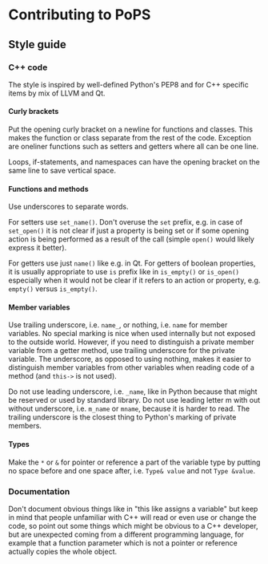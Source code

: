 # Contributing to PoPS

## Style guide

### C++ code

The style is inspired by well-defined Python's PEP8 and for C++ specific
items by mix of LLVM and Qt.

#### Curly brackets

Put the opening curly bracket on a newline for functions and classes.
This makes the function or class separate from the rest of the code.
Exception are oneliner functions such as setters and getters
where all can be one line.

Loops, if-statements, and namespaces can have the opening bracket on
the same line to save vertical space.

#### Functions and methods

Use underscores to separate words.

For setters use `set_name()`. Don't overuse the `set` prefix, e.g. in
case of `set_open()` it is not clear if just a property is being set
or if some opening action is being performed as a result of the call
(simple `open()` would likely express it better).

For getters use just `name()` like e.g. in Qt.
For getters of boolean properties, it is usually appropriate to
use `is` prefix like in `is_empty()` or `is_open()` especially
when it would not be clear if it refers to an action or property,
e.g. `empty()` versus `is_empty()`.

#### Member variables

Use trailing underscore, i.e. `name_`, or nothing, i.e. `name` for
member variables. No special marking is nice
when used internally but not exposed to the outside
world. However, if you need to distinguish a private member variable
from a getter method, use trailing underscore for the private variable.
The underscore, as opposed to using nothing, makes it easier to
distinguish member variables from other variables when reading code
of a method (and `this->` is not used).

Do not use leading underscore, i.e. `_name`, like in Python because that might
be reserved or used by standard library. Do not use leading letter m with out
without underscore, i.e. `m_name` or `mname`, because it is harder to read.
The trailing underscore is the closest thing to Python's marking of
private members.

#### Types

Make the `*` or `&` for pointer or reference a part of the variable type
by putting no space before and one space after, i.e. `Type& value` and
not `Type &value`.

### Documentation

Don't document obvious things like in "this like assigns a variable"
but keep in mind that people unfamiliar with C++ will read or even use
or change the code, so point out some things which might be obvious to
a C++ developer, but are unexpected coming from a different programming
language, for example that a function parameter which is not a pointer
or reference actually copies the whole object.
